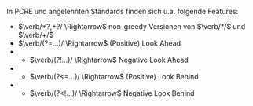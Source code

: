 In PCRE und angelehnten Standards finden sich u.a. folgende Features:
- $\verb/*?,+?/ \Rightarrow$ non-greedy Versionen von $\verb/*/$ und $\verb/+/$
- $\verb/(?=...)/ \Rightarrow$ (Positive) Look Ahead
- - $\verb/(?!...)/ \Rightarrow$ Negative Look Ahead
- - $\verb/(?<=...)/ \Rightarrow$ (Positive) Look Behind
- - $\verb/(?<!...)/ \Rightarrow$ Negative Look Behind